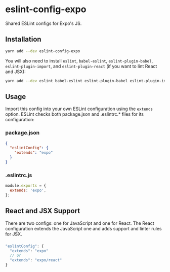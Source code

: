 # eslint-config-expo
Shared ESLint configs for Expo's JS.

## Installation

```sh
yarn add --dev eslint-config-expo
```

You will also need to install `eslint`, `babel-eslint`, `eslint-plugin-babel`, `eslint-plugin-import`, and `eslint-plugin-react` (if you want to lint React and JSX):

```sh
yarn add --dev eslint babel-eslint eslint-plugin-babel eslint-plugin-import eslint-plugin-react
```

## Usage

Import this config into your own ESLint configuration using the `extends` option. ESLint checks both package.json and .eslintrc.* files for its configuration:

### package.json
```json
{
  "eslintConfig": {
    "extends": "expo"
  }
}
```

### .eslintrc.js
```js
module.exports = {
  extends: 'expo',
};
```

## React and JSX Support

There are two configs: one for JavaScript and one for React. The React configuration extends the JavaScript one and adds support and linter rules for JSX.

###
```js
"eslintConfig": {
  "extends": "expo"
  // or
  "extends": "expo/react"
}
```

